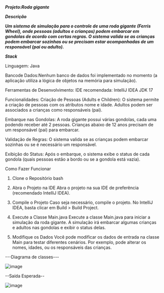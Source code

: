 
***Projeto:Roda gigante***

***Descrição***

***Um sistema de simulação para o controle de uma roda gigante (Ferris Wheel), onde pessoas (adultos e crianças) podem embarcar em gondolas de acordo com certas regras. O sistema valida se as crianças podem embarcar sozinhas ou se precisam estar acompanhadas de um responsável (pai ou adulto).***

***Stack***

Linguagem: Java

Bancode Dados:Nenhum banco de dados foi implementado no momento (a aplicação utiliza a lógica de objetos na memória para simulação).

Ferramentas de Desenvolvimento: IDE recomendada: IntelliJ IDEA JDK 17 

Funcionalidades:
Criação de Pessoas (Adults e Children): O sistema permite a criação de pessoas com os atributos nome e idade. Adultos podem ser associados a crianças como responsáveis (pai).

Embarque nas Gondolas: A roda gigante possui várias gondolas, cada uma podendo receber até 2 pessoas. Crianças abaixo de 12 anos precisam de um responsável (pai) para embarcar.

Validação de Regras: O sistema valida se as crianças podem embarcar sozinhas ou se é necessário um responsável.

Exibição do Status: Após o embarque, o sistema exibe o status de cada gondola (quais pessoas estão a bordo ou se a gondola está vazia).

Como Fazer Funcionar
1. Clone o Repositório
bash

2. Abra o Projeto na IDE
Abra o projeto na sua IDE de preferência (recomendado IntelliJ IDEA).

3. Compile o Projeto
Caso seja necessário, compile o projeto. No IntelliJ IDEA, basta clicar em Build > Build Project.

4. Execute a Classe Main.java
Execute a classe Main.java para iniciar a simulação da roda gigante. A simulação irá embarcar algumas crianças e adultos nas gondolas e exibir o status delas.

5. Modifique os Dados
Você pode modificar os dados de entrada na classe Main para testar diferentes cenários. Por exemplo, pode alterar os nomes, idades, ou os responsáveis das crianças.

---Diagrama de classes---

![image](https://github.com/user-attachments/assets/eb57b413-d632-47d5-ba69-bd8f1d5cba08)


--Saída Esperada--

![image](https://github.com/user-attachments/assets/f563e8a3-9122-4b7b-8f3b-7a161cc55075)

